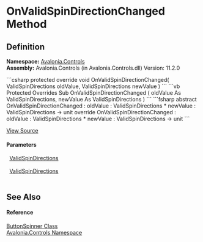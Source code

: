 # OnValidSpinDirectionChanged Method




## Definition
**Namespace:** <a href="N_Avalonia_Controls">Avalonia.Controls</a>  
**Assembly:** Avalonia.Controls (in Avalonia.Controls.dll) Version: 11.2.0

<Tabs groupId="api-code-preview">
<TabItem value="csharp" label="C#">
```csharp
protected override void OnValidSpinDirectionChanged(
	ValidSpinDirections oldValue,
	ValidSpinDirections newValue
)
```
</TabItem>
<TabItem value="vb" label="VB">
```vb
Protected Overrides Sub OnValidSpinDirectionChanged ( 
	oldValue As ValidSpinDirections,
	newValue As ValidSpinDirections
)
```
</TabItem>
<TabItem value="fsharp" label="F#">
```fsharp
abstract OnValidSpinDirectionChanged : 
        oldValue : ValidSpinDirections * 
        newValue : ValidSpinDirections -> unit 
override OnValidSpinDirectionChanged : 
        oldValue : ValidSpinDirections * 
        newValue : ValidSpinDirections -> unit 
```
</TabItem>
</Tabs>



<a href="https://github.com/AvaloniaUI/Avalonia/tree/master/src/Avalonia.Controls/ButtonSpinner.cs#L227" title="View the source code">View Source</a>



#### Parameters
<dl><dt>  <a href="T_Avalonia_Controls_ValidSpinDirections">ValidSpinDirections</a></dt><dd> </dd><dt>  <a href="T_Avalonia_Controls_ValidSpinDirections">ValidSpinDirections</a></dt><dd> </dd></dl>

## See Also


#### Reference
<a href="T_Avalonia_Controls_ButtonSpinner">ButtonSpinner Class</a>  
<a href="N_Avalonia_Controls">Avalonia.Controls Namespace</a>  

